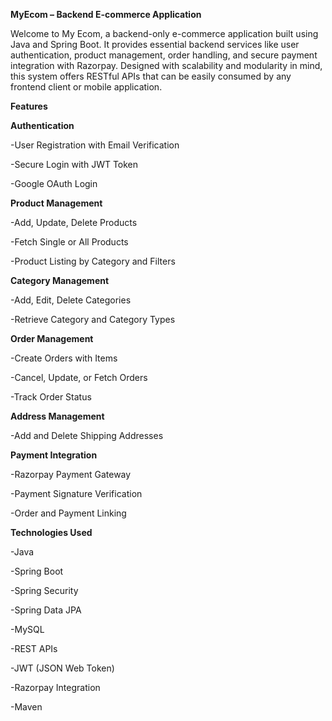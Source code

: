******MyEcom – Backend E-commerce Application******

Welcome to My Ecom, a backend-only e-commerce application built using Java and Spring Boot. It provides essential backend services like user authentication, product management, order handling, and secure payment integration with Razorpay. Designed with scalability and modularity in mind, this system offers RESTful APIs that can be easily consumed by any frontend client or mobile application.



****Features****


**Authentication**

-User Registration with Email Verification

-Secure Login with JWT Token

-Google OAuth Login


**Product Management**

-Add, Update, Delete Products

-Fetch Single or All Products

-Product Listing by Category and Filters


**Category Management**

-Add, Edit, Delete Categories

-Retrieve Category and Category Types


**Order Management**

-Create Orders with Items

-Cancel, Update, or Fetch Orders

-Track Order Status


**Address Management**

-Add and Delete Shipping Addresses


**Payment Integration**

-Razorpay Payment Gateway

-Payment Signature Verification

-Order and Payment Linking



****Technologies Used****

-Java

-Spring Boot

-Spring Security

-Spring Data JPA

-MySQL

-REST APIs

-JWT (JSON Web Token)

-Razorpay Integration

-Maven
